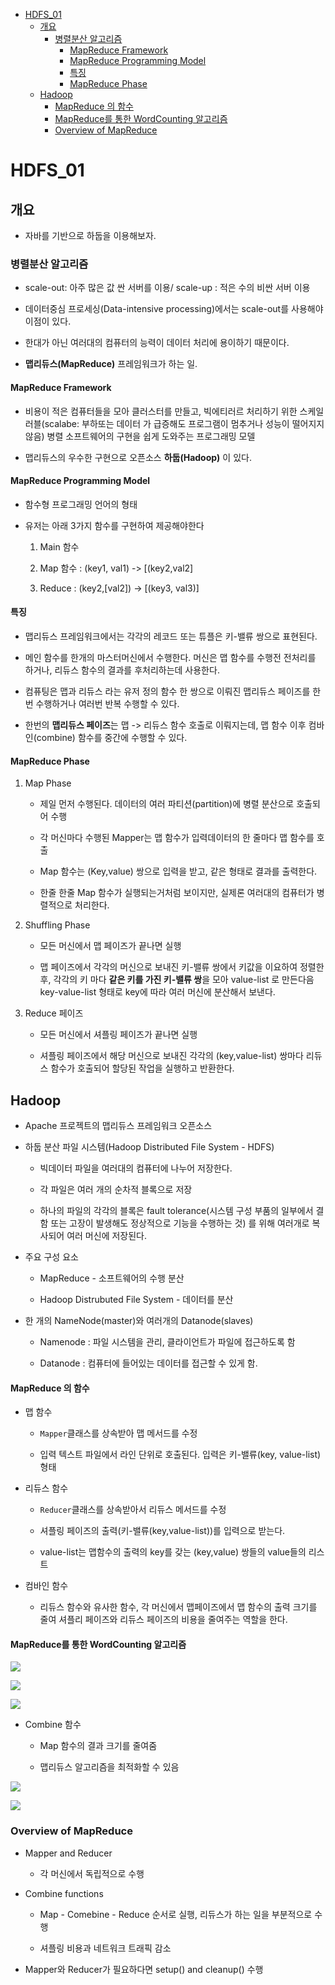 - [HDFS_01](#hdfs_01)
  - [개요](#개요)
    - [병렬분산 알고리즘](#병렬분산-알고리즘)
      - [MapReduce Framework](#mapreduce-framework)
      - [MapReduce Programming Model](#mapreduce-programming-model)
      - [특징](#특징)
      - [MapReduce Phase](#mapreduce-phase)
  - [Hadoop](#hadoop)
      - [MapReduce 의 함수](#mapreduce-의-함수)
      - [MapReduce를 통한 WordCounting 알고리즘](#mapreduce를-통한-wordcounting-알고리즘)
    - [Overview of MapReduce](#overview-of-mapreduce)

# HDFS_01

## 개요

- 자바를 기반으로 하둡을 이용해보자.

### 병렬분산 알고리즘

- scale-out: 아주 많은 값 싼 서버를 이용/ scale-up : 적은 수의 비싼 서버 이용

- 데이터중심 프로세싱(Data-intensive processing)에서는 scale-out를 사용해야 이점이 있다.

- 한대가 아닌 여러대의 컴퓨터의 능력이 데이터 처리에 용이하기 때문이다.

- **맵리듀스(MapReduce)** 프레임워크가 하는 일.

#### MapReduce Framework

- 비용이 적은 컴퓨터들을 모아 클러스터를 만들고, 빅에티러르 처리하기 위한 스케일러블(scalabe: 부하또는 데이터 가 급증해도 프로그램이 멈추거나 성능이 떨어지지 않음) 병렬 소프트웨어의 구현을 쉽게 도와주는 프로그래밍 모델

- 맵리듀스의 우수한 구현으로 오픈소스 **하둡(Hadoop)** 이 있다.

#### MapReduce Programming Model

- 함수형 프로그래밍 언어의 형태

- 유저는 아래 3가지 함수를 구현하여 제공해야한다
  
  1. Main  함수
  
  2. Map 함수 : (key1, val1) -> [(key2,val2]
  
  3. Reduce : (key2,[val2]) -> [(key3, val3)]

#### 특징

- 맵리듀스 프레임워크에서는 각각의 레코드 또는 튜플은 키-밸류 쌍으로 표현된다.

- 메인 함수를 한개의 마스터머신에서 수행한다. 머신은 맵 함수를 수행전 전처리를 하거나, 리듀스 함수의 결과를 후처리하는데 사용한다.

- 컴퓨팅은 맵과 리듀스 라는 유저 정의 함수 한 쌍으로 이뤄진 맵리듀스 페이즈를 한번 수행하거나 여러번 반복 수행할 수 있다.

- 한번의 **맵리듀스 페이즈**는 맵 -> 리듀스 함수 호출로 이뤄지는데, 맵 함수 이후 컴바인(combine) 함수를 중간에 수행할 수 있다.

#### MapReduce Phase

1. Map Phase
   
   - 제일 먼저 수행된다. 데이터의 여러 파티션(partition)에 병렬 분산으로 호출되어 수행
   
   - 각 머신마다 수행된 Mapper는 맵 함수가 입력데이터의 한 줄마다 맵 함수를 호출
   
   - Map 함수는 (Key,value) 쌍으로 입력을 받고, 같은 형태로 결과를 출력한다.
   
   - 한줄 한줄 Map 함수가 실행되는거처럼 보이지만, 실제론 여러대의 컴퓨터가 병렬적으로 처리한다.

2. Shuffling Phase
   
   - 모든 머신에서 맵 페이즈가 끝나면 실행
   
   - 맵 페이즈에서 각각의 머신으로 보내진 키-밸류 쌍에서 키값을 이요하여 정렬한후, 각각의 키 마다 **같은 키를 가진 키-밸류 쌍**을 모아 value-list 로 만든다음 key-value-list 형태로 key에 따라 여러 머신에 분산해서 보낸다.

3. Reduce 페이즈
   
   - 모든 머신에서 셔플링 페이즈가 끝나면 실행
   
   - 셔플링 페이즈에서 해당 머신으로 보내진 각각의 (key,value-list) 쌍마다 리듀스 함수가 호출되어 할당된 작업을 실행하고 반환한다.

## Hadoop

- Apache 프로젝트의 맵리듀스 프레임워크 오픈소스

- 하둡 분산 파일 시스템(Hadoop Distributed File System - HDFS)
  
  - 빅데이터 파일을 여러대의 컴퓨터에 나누어 저장한다.
  
  - 각 파일은 여러 개의 순차적 블록으로 저장
  
  - 하나의 파일의 각각의 블록은 fault tolerance(시스템 구성 부품의 일부에서 결함 또는 고장이 발생해도 정상적으로 기능을 수행하는 것) 를 위해 여러개로 복사되어 여러 머신에 저장된다.

- 주요 구성 요소
  
  - MapReduce - 소프트웨어의 수행 분산
  
  - Hadoop Distrubuted File System - 데이터를 분산

- 한 개의 NameNode(master)와 여러개의 Datanode(slaves)
  
  - Namenode : 파일 시스템을 관리, 클라이언트가 파일에 접근하도록 함
  
  - Datanode : 컴퓨터에 들어있는 데이터를 접근할 수 있게 함.

#### MapReduce 의 함수

- 맵 함수
  
  - `Mapper`클래스를 상속받아 맵 메서드를 수정
  
  - 입력 텍스트 파일에서 라인 단위로 호출된다. 입력은 키-밸류(key, value-list) 형태

- 리듀스 함수
  
  - `Reducer`클래스를 상속받아서 리듀스 메서드를 수정
  
  - 셔플링 페이즈의 출력(키-밸류(key,value-list))를 입력으로 받는다.
  
  - value-list는 맵함수의 출력의 key를 갖는 (key,value) 쌍들의 value들의 리스트

- 컴바인 함수
  
  - 리듀스 함수와 유사한 함수, 각 머신에서 맵페이즈에서 맵 함수의 출력 크기를 줄여 셔플리 페이즈와 리듀스 페이즈의 비용을 줄여주는 역할을 한다.

#### MapReduce를 통한 WordCounting 알고리즘

![](C:\Users\161548\AppData\Roaming\marktext\images\2022-08-25-01-19-08-image.png)

![](C:\Users\161548\AppData\Roaming\marktext\images\2022-08-25-01-19-53-image.png)

![](C:\Users\161548\AppData\Roaming\marktext\images\2022-08-25-01-20-12-image.png)

- Combine 함수 
  
  - Map 함수의 결과 크기를 줄여줌
  
  - 맵리듀스 알고리즘을 최적화할 수 있음

![](C:\Users\161548\AppData\Roaming\marktext\images\2022-08-25-01-24-42-image.png)

![](C:\Users\161548\AppData\Roaming\marktext\images\2022-08-25-01-26-47-image.png)

### Overview of MapReduce

- Mapper and Reducer 
  
  - 각 머신에서 독립적으로 수행

- Combine functions
  
  - Map - Comebine - Reduce 순서로 실행, 리듀스가 하는 일을 부분적으로 수행
  
  - 셔플링 비용과 네트워크 트래픽 감소

- Mapper와 Reducer가 필요하다면 setup() and cleanup() 수행
